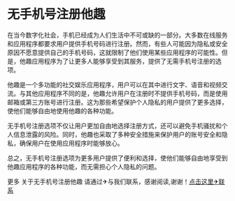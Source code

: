 # 无手机号注册他趣

在当今数字化社会，手机已经成为人们生活中不可或缺的一部分。大多数在线服务和应用程序都要求用户提供手机号码进行注册。然而，有些人可能因为隐私或安全原因不愿意提供自己的手机号码，这就限制了他们使用某些应用程序的可能性。但是，他趣应用程序为了让更多人能够享受到其服务，提供了无需手机号注册的选项。

他趣是一个多功能的社交娱乐应用程序，用户可以在其中进行文字、语音和视频交流。与其他应用程序不同的是，他趣允许用户在注册时不提供手机号码，而是使用邮箱或第三方账号进行注册。这为那些希望保护个人隐私的用户提供了更多选择，使他们能够自由地使用他趣的各种功能。

无手机号注册选项不仅让用户更加自由地选择注册方式，还可以避免手机骚扰和个人信息泄露的风险。同时，他趣也采取了多种安全措施来保护用户的账号安全和隐私，确保用户在使用应用程序时能够放心。

总之，无手机号注册选项为更多用户提供了便利和选择，使他们能够自由地享受到他趣应用程序的各种功能，而无需担心个人隐私的问题。

更多 关于无手机号注册他趣 请通过✈与我们联系，感谢阅读,谢谢！[点击这里✈联系](https://t.me/LM999bot)